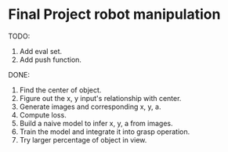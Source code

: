 # Final Project robot manipulation
TODO:
1. Add eval set.
2. Add push function. 

DONE:
1. Find the center of object.
2. Figure out the x, y input's relationship with center.
3. Generate images and corresponding x, y, a.
4. Compute loss.
5. Build a naive model to infer x, y, a from images.
6. Train the model and integrate it into grasp operation.
7. Try larger percentage of object in view.